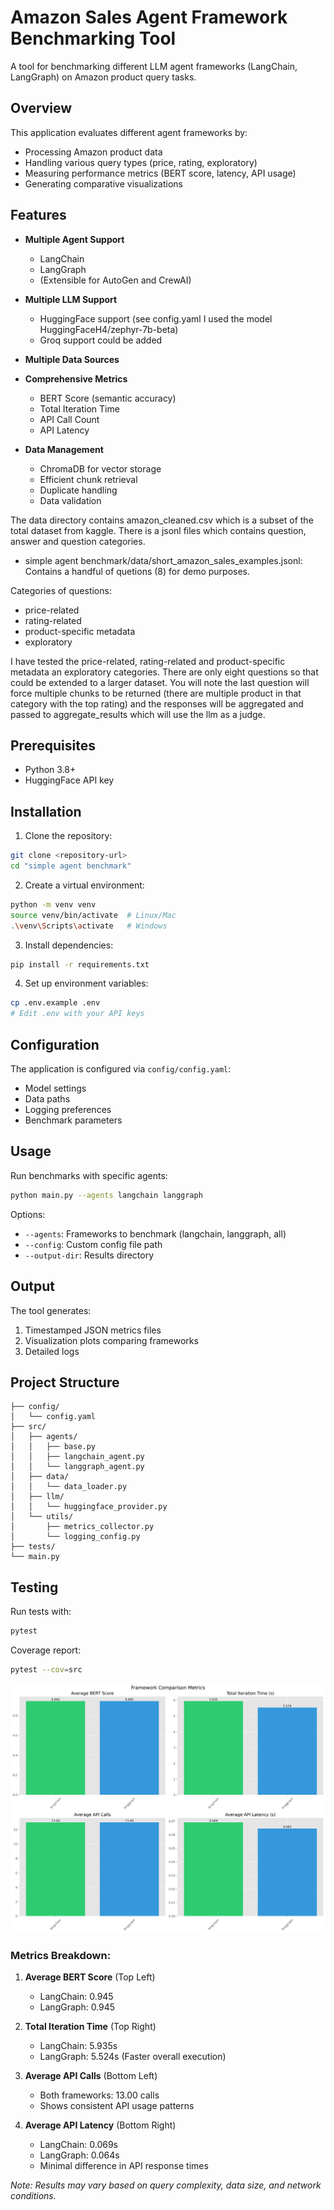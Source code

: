 # Amazon Sales Agent Framework Benchmarking Tool

A tool for benchmarking different LLM agent frameworks (LangChain, LangGraph) on Amazon product query tasks.

## Overview

This application evaluates different agent frameworks by:
- Processing Amazon product data
- Handling various query types (price, rating, exploratory)
- Measuring performance metrics (BERT score, latency, API usage)
- Generating comparative visualizations

## Features

- **Multiple Agent Support**
  - LangChain
  - LangGraph
  - (Extensible for AutoGen and CrewAI)

- **Multiple LLM Support**
  - HuggingFace support (see config.yaml I used the model HuggingFaceH4/zephyr-7b-beta)
  - Groq support could be added

- **Multiple Data Sources**
- **Comprehensive Metrics**
  - BERT Score (semantic accuracy)
  - Total Iteration Time
  - API Call Count
  - API Latency

- **Data Management**
  - ChromaDB for vector storage
  - Efficient chunk retrieval
  - Duplicate handling
  - Data validation

The data directory contains amazon_cleaned.csv which is a subset of the total dataset from kaggle. There is a jsonl files which contains question, answer and question categories.

- simple agent benchmark/data/short_amazon_sales_examples.jsonl: Contains a handful of quetions (8) for demo purposes.

Categories of questions:
- price-related
- rating-related
- product-specific metadata
- exploratory

I have tested the price-related, rating-related and product-specific metadata an exploratory categories. There are only eight questions so that could be extended to a larger dataset. You will note the last question will force multiple chunks to be returned (there are multiple product in that category with the top rating) and the responses will be aggregated and passed to aggregate_results which will use the llm as a judge.

## Prerequisites

- Python 3.8+
- HuggingFace API key

## Installation

1. Clone the repository:
```bash
git clone <repository-url>
cd "simple agent benchmark"
```

2. Create a virtual environment:
```bash
python -m venv venv
source venv/bin/activate  # Linux/Mac
.\venv\Scripts\activate   # Windows
```

3. Install dependencies:
```bash
pip install -r requirements.txt
```

4. Set up environment variables:
```bash
cp .env.example .env
# Edit .env with your API keys
```

## Configuration

The application is configured via `config/config.yaml`:
- Model settings
- Data paths
- Logging preferences
- Benchmark parameters

## Usage

Run benchmarks with specific agents:
```bash
python main.py --agents langchain langgraph
```

Options:
- `--agents`: Frameworks to benchmark (langchain, langgraph, all)
- `--config`: Custom config file path
- `--output-dir`: Results directory

## Output

The tool generates:
1. Timestamped JSON metrics files
2. Visualization plots comparing frameworks
3. Detailed logs

## Project Structure

```
├── config/
│   └── config.yaml
├── src/
│   ├── agents/
│   │   ├── base.py
│   │   ├── langchain_agent.py
│   │   └── langgraph_agent.py
│   ├── data/
│   │   └── data_loader.py
│   ├── llm/
│   │   └── huggingface_provider.py
│   └── utils/
│       ├── metrics_collector.py
│       └── logging_config.py
├── tests/
└── main.py
```

## Testing

Run tests with:
```bash
pytest
```

Coverage report:
```bash
pytest --cov=src
```

![Framework Comparison Metrics](results/metrics_visualization.png)

### Metrics Breakdown:

1. **Average BERT Score** (Top Left)
   - LangChain: 0.945
   - LangGraph: 0.945

2. **Total Iteration Time** (Top Right)
   - LangChain: 5.935s
   - LangGraph: 5.524s (Faster overall execution)

3. **Average API Calls** (Bottom Left)
   - Both frameworks: 13.00 calls
   - Shows consistent API usage patterns

4. **Average API Latency** (Bottom Right)
   - LangChain: 0.069s
   - LangGraph: 0.064s
   - Minimal difference in API response times

*Note: Results may vary based on query complexity, data size, and network conditions.* 